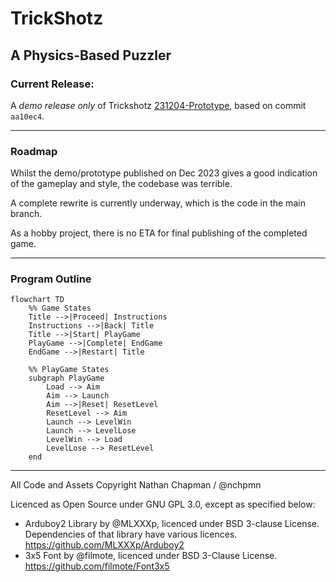 # TrickShotz
## A Physics-Based Puzzler

### Current Release:

A *demo release only*  of Trickshotz [231204-Prototype](https://github.com/nchpmn/TrickShotz/releases/tag/prototype-231204), based on commit `aa10ec4`.

---

### Roadmap

Whilst the demo/prototype published on Dec 2023 gives a good indication of the gameplay and style, the codebase was terrible.

A complete rewrite is currently underway, which is the code  in the main branch.

As a hobby project, there is no ETA for final publishing of the completed game.

---

### Program Outline

```mermaid
flowchart TD
    %% Game States
    Title -->|Proceed| Instructions
    Instructions -->|Back| Title
    Title -->|Start| PlayGame
    PlayGame -->|Complete| EndGame
    EndGame -->|Restart| Title

    %% PlayGame States
    subgraph PlayGame
        Load --> Aim
        Aim --> Launch
        Aim -->|Reset| ResetLevel
        ResetLevel --> Aim
        Launch --> LevelWin
        Launch --> LevelLose
        LevelWin --> Load
        LevelLose --> ResetLevel
    end
```

---

All Code and Assets Copyright Nathan Chapman / @nchpmn

Licenced as Open Source under GNU GPL 3.0, except as specified below:

- Arduboy2 Library by @MLXXXp, licenced under BSD 3-clause License. Dependencies of that library have various licences. https://github.com/MLXXXp/Arduboy2
- 3x5 Font by @filmote, licenced under BSD 3-Clause License. https://github.com/filmote/Font3x5